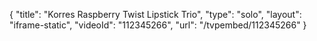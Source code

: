 {
    "title": "Korres Raspberry Twist Lipstick Trio",
    "type": "solo",
    "layout": "iframe-static",
    "videoId": "112345266",
    "url": "\/tvpembed\/112345266"
}